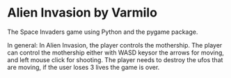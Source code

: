 # Alien Invasion by Varmilo
The Space Invaders game using Python and the pygame package.

In general: In Alien Invasion, the player controls the mothership. The player can control the mothership either  with WASD keysor the arrows for moving, and left mouse click for shooting. The player needs to destroy the ufos that are moving, if the user loses 3 lives the game is over.
